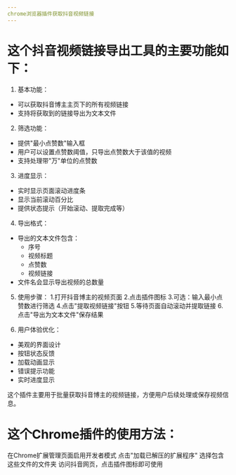 ```yaml
--- 
chrome浏览器插件获取抖音视频链接
---
```


# 这个抖音视频链接导出工具的主要功能如下：

1. 基本功能：
  - 可以获取抖音博主主页下的所有视频链接
  - 支持将获取到的链接导出为文本文件
    
2. 筛选功能：
  - 提供"最小点赞数"输入框
  - 用户可以设置点赞数阈值，只导出点赞数大于该值的视频
  - 支持处理带"万"单位的点赞数
    
3. 进度显示：
  - 实时显示页面滚动进度条
  - 显示当前滚动百分比
  - 提供状态提示（开始滚动、提取完成等）
    
4. 导出格式：
  - 导出的文本文件包含：
    - 序号
    - 视频标题
    - 点赞数
    - 视频链接
  - 文件名会显示导出视频的总数量
    
5. 使用步骤：
  1.打开抖音博主的视频页面
  2.点击插件图标
  3.可选：输入最小点赞数进行筛选
  4.点击"提取视频链接"按钮
  5.等待页面自动滚动并提取链接
  6.点击"导出为文本文件"保存结果
    
6. 用户体验优化：
  - 美观的界面设计
  - 按钮状态反馈
  - 加载动画显示
  - 错误提示功能
  - 实时进度显示
    
这个插件主要用于批量获取抖音博主的视频链接，方便用户后续处理或保存视频信息。

# 这个Chrome插件的使用方法：
在Chrome扩展管理页面启用开发者模式
点击"加载已解压的扩展程序"
选择包含这些文件的文件夹
访问抖音网页，点击插件图标即可使用
